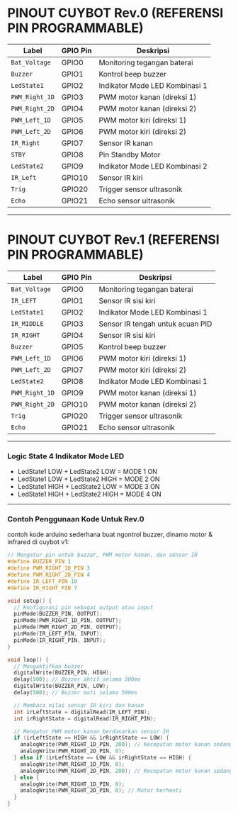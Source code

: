 # PINOUT CUYBOT Rev.0 (REFERENSI PIN PROGRAMMABLE)

| **Label**       | **GPIO Pin** | **Deskripsi**                        |
|-----------------|--------------|--------------------------------------|
| `Bat_Voltage`   | GPIO0        | Monitoring tegangan baterai         |
| `Buzzer`        | GPIO1        | Kontrol beep buzzer                 |
| `LedState1`     | GPIO2        | Indikator Mode LED Kombinasi 1      |
| `PWM_Right_1D`  | GPIO3        | PWM motor kanan (direksi 1)         |
| `PWM_Right_2D`  | GPIO4        | PWM motor kanan (direksi 2)         |
| `PWM_Left_1D`   | GPIO5        | PWM motor kiri (direksi 1)          |
| `PWM_Left_2D`   | GPIO6        | PWM motor kiri (direksi 2)          |
| `IR_Right`      | GPIO7        | Sensor IR kanan                     |
| `STBY`          | GPIO8        | Pin Standby Motor                   |
| `LedState2`     | GPIO9        | Indikator Mode LED Kombinasi 2      |
| `IR_Left`       | GPIO10       | Sensor IR kiri                      |
| `Trig`          | GPIO20       | Trigger sensor ultrasonik           |
| `Echo`          | GPIO21       | Echo sensor ultrasonik              |

---

# PINOUT CUYBOT Rev.1 (REFERENSI PIN PROGRAMMABLE)

| **Label**       | **GPIO Pin** | **Deskripsi**                        |
|-----------------|--------------|--------------------------------------|
| `Bat_Voltage`   | GPIO0        | Monitoring tegangan baterai         |
| `IR_LEFT`       | GPIO1        | Sensor IR sisi kiri                 |
| `LedState1`     | GPIO2        | Indikator Mode LED Kombinasi 1      |
| `IR_MIDDLE`     | GPIO3        | Sensor IR tengah untuk acuan PID    |
| `IR_RIGHT`      | GPIO4        | Sensor IR sisi kiri                 |
| `Buzzer`        | GPIO5        | Kontrol beep buzzer                 |
| `PWM_Left_1D`   | GPIO6        | PWM motor kiri (direksi 1)          |
| `PWM_Left_2D`   | GPIO7        | PWM motor kiri (direksi 2)          |
| `LedState2`     | GPIO8        | Indikator Mode LED Kombinasi 1      |
| `PWM_Right_1D`  | GPIO9        | PWM motor kanan (direksi 1)         |
| `PWM_Right_2D`  | GPIO10       | PWM motor kanan (direksi 2)         |
| `Trig`          | GPIO20       | Trigger sensor ultrasonik           |
| `Echo`          | GPIO21       | Echo sensor ultrasonik              |

---

### Logic State 4 Indikator Mode LED

- LedState1 LOW  +  LedState2 LOW     = MODE 1 ON
- LedState1 LOW  +  LedState2 HIGH    = MODE 2 ON
- LedState1 HIGH +  LedState2 LOW     = MODE 3 ON
- LedState1 HIGH +  LedState2 HIGH    = MODE 4 ON

---

### Contoh Penggunaan Kode Untuk Rev.0

contoh kode arduino sederhana buat ngontrol buzzer, dinamo motor & infrared di cuybot v1:

```cpp
// Mengatur pin untuk buzzer, PWM motor kanan, dan sensor IR
#define BUZZER_PIN 1
#define PWM_RIGHT_1D_PIN 3
#define PWM_RIGHT_2D_PIN 4
#define IR_LEFT_PIN 10
#define IR_RIGHT_PIN 7

void setup() {
  // Konfigurasi pin sebagai output atau input
  pinMode(BUZZER_PIN, OUTPUT);
  pinMode(PWM_RIGHT_1D_PIN, OUTPUT);
  pinMode(PWM_RIGHT_2D_PIN, OUTPUT);
  pinMode(IR_LEFT_PIN, INPUT);
  pinMode(IR_RIGHT_PIN, INPUT);
}

void loop() {
  // Mengaktifkan buzzer
  digitalWrite(BUZZER_PIN, HIGH);
  delay(500); // Buzzer aktif selama 500ms
  digitalWrite(BUZZER_PIN, LOW);
  delay(500); // Buzzer mati selama 500ms

  // Membaca nilai sensor IR kiri dan kanan
  int irLeftState = digitalRead(IR_LEFT_PIN);
  int irRightState = digitalRead(IR_RIGHT_PIN);

  // Mengatur PWM motor kanan berdasarkan sensor IR
  if (irLeftState == HIGH && irRightState == LOW) {
    analogWrite(PWM_RIGHT_1D_PIN, 200); // Kecepatan motor kanan sedang
    analogWrite(PWM_RIGHT_2D_PIN, 0);
  } else if (irLeftState == LOW && irRightState == HIGH) {
    analogWrite(PWM_RIGHT_1D_PIN, 0);
    analogWrite(PWM_RIGHT_2D_PIN, 200); // Kecepatan motor kanan sedang (arah sebaliknya)
  } else {
    analogWrite(PWM_RIGHT_1D_PIN, 0);
    analogWrite(PWM_RIGHT_2D_PIN, 0); // Motor berhenti
  }
}